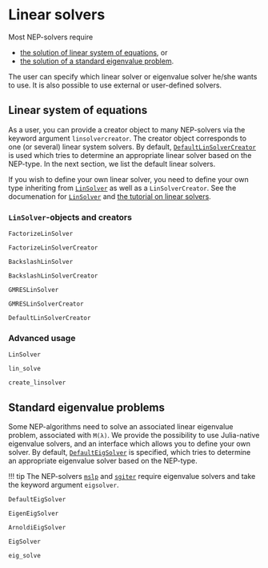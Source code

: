 # Linear solvers

Most NEP-solvers require

* [the solution of linear system of equations](linsolvers.md#Linear-system-of-equations-1), or
* [the solution of a standard eigenvalue problem](linsolvers.md#Standard-eigenvalue-problems-1).

The user can specify which linear solver or eigenvalue solver
he/she wants to use. It is also possible to use external or user-defined
solvers.


## Linear system of equations


As a user, you can provide a creator object to many NEP-solvers
via the keyword argument `linsolvercreator`.
The creator object corresponds to one (or several) linear
system solvers. By default, [`DefaultLinSolverCreator`](@ref)
is used which tries to determine an appropriate linear
solver based on the NEP-type. In the next section,
we list the default linear solvers.


If you wish to define your own linear solver,
you need to define your own type inheriting from [`LinSolver`](@ref)
as well as a `LinSolverCreator`.
See the documenation for [`LinSolver`](@ref) and
[the tutorial on linear solvers](tutorial_linsolve.md).

### `LinSolver`-objects and creators

```@docs
FactorizeLinSolver
```
```@docs
FactorizeLinSolverCreator
```
```@docs
BackslashLinSolver
```
```@docs
BackslashLinSolverCreator
```
```@docs
GMRESLinSolver
```
```@docs
GMRESLinSolverCreator
```
```@docs
DefaultLinSolverCreator
```

### Advanced usage

```@docs
LinSolver
```
```@docs
lin_solve
```
```@docs
create_linsolver
```


## Standard eigenvalue problems

Some NEP-algorithms need to solve an associated linear eigenvalue problem,
associated with `M(λ)`.
We provide the possibility to
use Julia-native eigenvalue solvers, and
an interface which allows you to define your own solver.
By default, [`DefaultEigSolver`](@ref) is specified, which
tries to determine an appropriate eigenvalue solver
based on the NEP-type.

!!! tip
    The NEP-solvers [`mslp`](@ref) and [`sgiter`](@ref) require eigenvalue solvers and take the keyword argument `eigsolver`.

```@docs
DefaultEigSolver
```
```@docs
EigenEigSolver
```
```@docs
ArnoldiEigSolver
```
```@docs
EigSolver
```
```@docs
eig_solve
```
